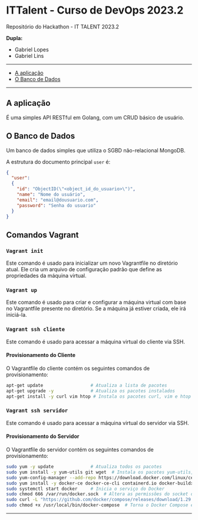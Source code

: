 <h1>ITTalent - Curso de DevOps 2023.2</h1>

Repositório do Hackathon - IT TALENT 2023.2

**Dupla:**

- Gabriel Lopes
- Gabriel Lins

---

- [A aplicação](#a-aplicação)
- [O Banco de Dados](#o-banco-de-dados)

---

## A aplicação

É uma simples API RESTful em Golang, com um CRUD básico de usuário.

## O Banco de Dados

Um banco de dados simples que utiliza o SGBD não-relacional MongoDB.

A estrutura do documento principal `user` é:

```json
{
  "user": 
  {
    "id": "ObjectID(\"<object_id_do_usuario>\")",
    "name": "Nome do usuário",
    "email": "email@dousuario.com",
    "password": "Senha do usuario"
  }
}
```

## Comandos Vagrant

### `Vagrant init`
Este comando é usado para inicializar um novo Vagrantfile no diretório atual. Ele cria um arquivo de configuração padrão que define as propriedades da máquina virtual.

### `Vagrant up`
Este comando é usado para criar e configurar a máquina virtual com base no Vagrantfile presente no diretório. Se a máquina já estiver criada, ele irá iniciá-la.

### `Vagrant ssh cliente`
Este comando é usado para acessar a máquina virtual do cliente via SSH. 

#### Provisionamento do Cliente
O Vagrantfile do cliente contém os seguintes comandos de provisionamento:

```bash
apt-get update                  # Atualiza a lista de pacotes
apt-get upgrade -y              # Atualiza os pacotes instalados
apt-get install -y curl vim htop # Instala os pacotes curl, vim e htop
```

### `Vagrant ssh servidor`
Este comando é usado para acessar a máquina virtual do servidor via SSH.

#### Provisionamento do Servidor
O Vagrantfile do servidor contém os seguintes comandos de provisionamento:

```bash
sudo yum -y update              # Atualiza todos os pacotes
sudo yum install -y yum-utils git wget  # Instala os pacotes yum-utils, git e wget
sudo yum-config-manager --add-repo https://download.docker.com/linux/centos/docker-ce.repo  # Adiciona o repositório do Docker
sudo yum install -y docker-ce docker-ce-cli containerd.io docker-buildx-plugin docker-compose-plugin  # Instala o Docker e suas dependências
sudo systemctl start docker     # Inicia o serviço do Docker
sudo chmod 666 /var/run/docker.sock  # Altera as permissões do socket do Docker
sudo curl -L "https://github.com/docker/compose/releases/download/1.29.2/docker-compose-$(uname -s)-$(uname -m)" -o /usr/local/bin/docker-compose  # Baixa o Docker Compose
sudo chmod +x /usr/local/bin/docker-compose  # Torna o Docker Compose executável
```

---
